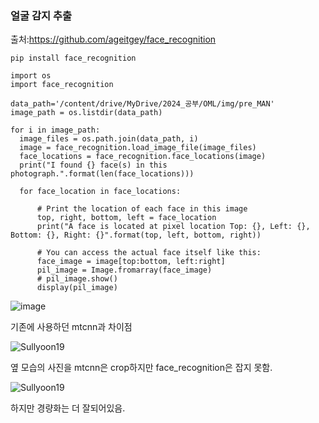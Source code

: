 ### 얼굴 감지 추출

출처:https://github.com/ageitgey/face_recognition

```
pip install face_recognition

import os
import face_recognition

data_path='/content/drive/MyDrive/2024_공부/OML/img/pre_MAN'
image_path = os.listdir(data_path)

for i in image_path:
  image_files = os.path.join(data_path, i)
  image = face_recognition.load_image_file(image_files)
  face_locations = face_recognition.face_locations(image)
  print("I found {} face(s) in this photograph.".format(len(face_locations)))

  for face_location in face_locations:

      # Print the location of each face in this image
      top, right, bottom, left = face_location
      print("A face is located at pixel location Top: {}, Left: {}, Bottom: {}, Right: {}".format(top, left, bottom, right))

      # You can access the actual face itself like this:
      face_image = image[top:bottom, left:right]
      pil_image = Image.fromarray(face_image)
      # pil_image.show()
      display(pil_image)
```

![image](https://github.com/YeoungJun0508/similar-project/assets/145903037/9ae2f68d-11df-4881-a21c-5c960d23ed81)



기존에 사용하던 mtcnn과 차이점

![Sullyoon19](https://github.com/YeoungJun0508/similar-project/assets/145903037/160a0167-682c-4d7d-8318-2b88da7fb5d8)

옆 모습의 사진을 mtcnn은 crop하지만 face_recognition은 잡지 못함.

![Sullyoon19](https://github.com/YeoungJun0508/similar-project/assets/145903037/1ba1d5a1-2461-4459-951b-95c5316c84eb)


하지만 경량화는 더 잘되어있음.
